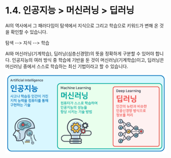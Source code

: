 # 1.4. 인공지능 > 머신러닝 > 딥러닝

AI의 역사에서 그 패러다임이 탐색에서 지식으로 그리고 학습으로 키워드가 변해 온 것을 확인할 수 있습니다.

탐색 --> 지식 --> 학습

AI와 머신러닝(기계학습), 딥러닝(심층신경망)의 뜻을 정확하게 구분할 수 있어야 합니다. 인공지능의 여러 방식 중 학습에 기반을 둔 것이 머신러닝(기계학습)이고, 딥러닝은 머신러닝 중에서 스스로 학습하는 최신 기법이라고 할 수 있습니다.

![](../.gitbook/assets/114.png)
